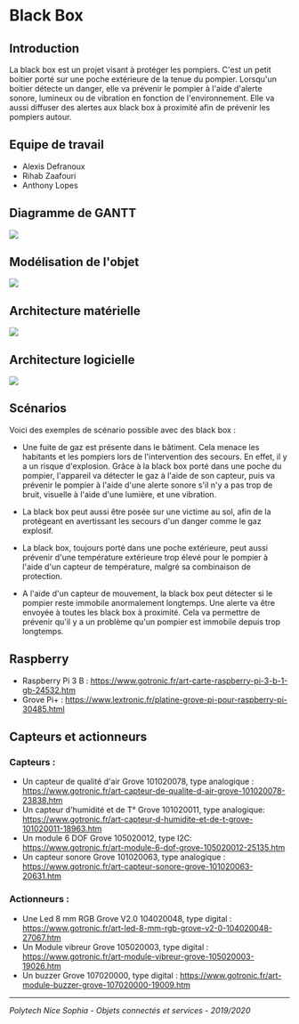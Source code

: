 # Black Box

## Introduction

La black box est un projet visant à protéger les pompiers. C'est un petit boitier porté sur une poche extérieure de la tenue du pompier. Lorsqu'un boitier détecte un danger, elle va prévenir le pompier à l'aide d'alerte sonore, lumineux ou de vibration en fonction de l'environnement. Elle va aussi diffuser des alertes aux black box à proximité afin de prévenir les pompiers autour.

## Equipe de travail

- Alexis Defranoux
- Rihab Zaafouri
- Anthony Lopes

## Diagramme de GANTT

![](https://i.imgur.com/JGRhCEe.png)

## Modélisation de l'objet

![](https://i.imgur.com/ZTfQTC5.png)

## Architecture matérielle

![](https://i.imgur.com/C3J9TXp.png)

## Architecture logicielle

![](https://i.imgur.com/SdOC0ds.png)

## Scénarios

Voici des exemples de scénario possible avec des black box :

- Une fuite de gaz est présente dans le bâtiment. Cela menace les habitants et les pompiers lors de l'intervention des secours. En effet, il y a un risque d'explosion. Grâce à la black box porté dans une poche du pompier, l'appareil va détecter le gaz à l'aide de son capteur, puis va prévenir le pompier à l'aide d'une alerte sonore s'il n'y a pas trop de bruit, visuelle à l'aide d'une lumière, et une vibration.

- La black box peut aussi être posée sur une victime au sol, afin de la protégeant en avertissant les secours d'un danger comme le gaz explosif.

- La black box, toujours porté dans une poche extérieure, peut aussi prévenir d'une température extérieure trop élevé pour le pompier à l'aide d'un capteur de température, malgré sa combinaison de protection.

- A l'aide d'un capteur de mouvement, la black box peut détecter si le pompier reste immobile anormalement longtemps. Une alerte va être envoyée à toutes les black box à proximité. Cela va permettre de prévenir qu'il y a un problème qu'un pompier est immobile depuis trop longtemps.

## Raspberry 

- Raspberry Pi 3 B : https://www.gotronic.fr/art-carte-raspberry-pi-3-b-1-gb-24532.htm
- Grove Pi+ : https://www.lextronic.fr/platine-grove-pi-pour-raspberry-pi-30485.html

## Capteurs et actionneurs

### Capteurs :
- Un capteur de qualité d'air Grove 101020078, type analogique : https://www.gotronic.fr/art-capteur-de-qualite-d-air-grove-101020078-23838.htm
- Un capteur d'humidité et de T° Grove 101020011, type analogique: https://www.gotronic.fr/art-capteur-d-humidite-et-de-t-grove-101020011-18963.htm
- Un module 6 DOF Grove 105020012, type I2C: https://www.gotronic.fr/art-module-6-dof-grove-105020012-25135.htm
- Un capteur sonore Grove 101020063, type analogique : https://www.gotronic.fr/art-capteur-sonore-grove-101020063-20631.htm

### Actionneurs :
- Une Led 8 mm RGB Grove V2.0 104020048, type digital : https://www.gotronic.fr/art-led-8-mm-rgb-grove-v2-0-104020048-27067.htm
- Un Module vibreur Grove 105020003, type digital : https://www.gotronic.fr/art-module-vibreur-grove-105020003-19026.htm
- Un buzzer Grove 107020000, type digital : https://www.gotronic.fr/art-module-buzzer-grove-107020000-19009.htm

----

*Polytech Nice Sophia - Objets connectés et services - 2019/2020*
